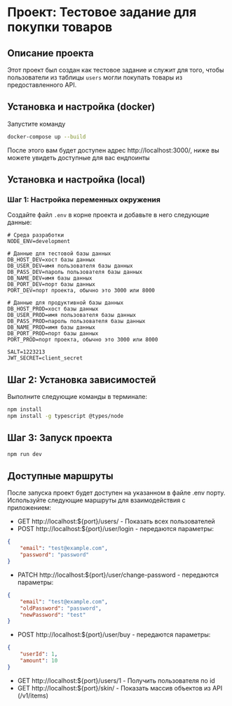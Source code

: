 # Проект: Тестовое задание для покупки товаров

## Описание проекта

Этот проект был создан как тестовое задание и служит для того, чтобы пользователи из таблицы `users` могли покупать товары из предоставленного API. 

## Установка и настройка (docker)

Запустите команду

```bash
docker-compose up --build
```

После этого вам будет доступен адрес http://localhost:3000/, ниже вы можете увидеть доступные для вас ендпоинты

## Установка и настройка (local)

### Шаг 1: Настройка переменных окружения

Создайте файл `.env` в корне проекта и добавьте в него следующие данные:

```env
# Среда разработки
NODE_ENV=development

# Данные для тестовой базы данных
DB_HOST_DEV=хост базы данных
DB_USER_DEV=имя пользователя базы данных
DB_PASS_DEV=пароль пользователя базы данных
DB_NAME_DEV=имя базы данных
DB_PORT_DEV=порт базы данных
PORT_DEV=порт проекта, обычно это 3000 или 8000

# Данные для продуктивной базы данных
DB_HOST_PROD=хост базы данных
DB_USER_PROD=имя пользователя базы данных
DB_PASS_PROD=пароль пользователя базы данных
DB_NAME_PROD=имя базы данных
DB_PORT_PROD=порт базы данных
PORT_PROD=порт проекта, обычно это 3000 или 8000

SALT=1223213
JWT_SECRET=client_secret
```

## Шаг 2: Установка зависимостей

Выполните следующие команды в терминале:

```bash
npm install
npm install -g typescript @types/node
```

## Шаг 3: Запуск проекта

```bash
npm run dev
```

## Доступные маршруты

После запуска проект будет доступен на указанном в файле .env порту. Используйте следующие маршруты для взаимодействия с приложением:

- GET http://localhost:${port}/users/ - Показать всех пользователей
- POST http://localhost:${port}/user/login - передаются параметры:
```JSON
{
    "email": "test@example.com",
    "password": "password"
}
```
- PATCH http://localhost:${port}/user/change-password - передаются параметры:
```JSON
{
    "email": "test@example.com",
    "oldPassword": "password",
    "newPassword": "test"
}
```
- POST http://localhost:${port}/user/buy - передаются параметры:
```JSON
{
    "userId": 1,
    "amount": 10
}
```
- GET http://localhost:${port}/users/1 - Получить пользователя по id
- GET http://localhost:${port}/skin/ - Показать массив объектов из API (/v1/items)